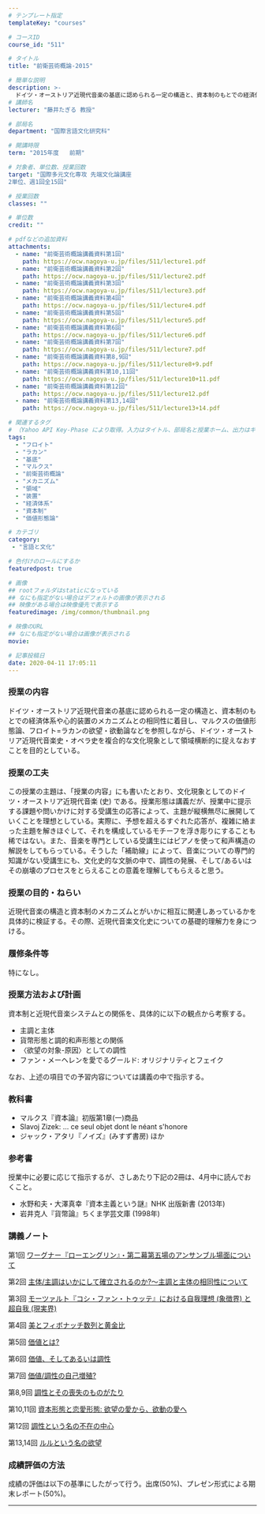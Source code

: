 ```yaml
---
# テンプレート指定
templateKey: "courses"

# コースID
course_id: "511"

# タイトル
title: "前衛芸術概論-2015"

# 簡単な説明
description: >-
  ドイツ・オーストリア近現代音楽の基底に認められる一定の構造と、資本制のもとでの経済体系や心的装置のメカニズムとの相同性に着目し、マルクスの価値形態論、フロイト=ラカンの欲望・欲動論などを参照しながら、ドイツ・オーストリア近現代音楽史・オペラ史を複合的な文化現象として領域横断的に捉えなおすことを目的としている。 ....
# 講師名
lecturer: "藤井たぎる 教授"

# 部局名
department: "国際言語文化研究科"

# 開講時限
term: "2015年度	前期"

# 対象者、単位数、授業回数
target: "国際多元文化専攻 先端文化論講座
2単位、週1回全15回"

# 授業回数
classes: ""

# 単位数
credit: ""

# pdfなどの追加資料
attachments:
  - name: "前衛芸術概論講義資料第1回" 
    path: https://ocw.nagoya-u.jp/files/511/lecture1.pdf
  - name: "前衛芸術概論講義資料第2回" 
    path: https://ocw.nagoya-u.jp/files/511/lecture2.pdf
  - name: "前衛芸術概論講義資料第3回" 
    path: https://ocw.nagoya-u.jp/files/511/lecture3.pdf
  - name: "前衛芸術概論講義資料第4回" 
    path: https://ocw.nagoya-u.jp/files/511/lecture4.pdf
  - name: "前衛芸術概論講義資料第5回" 
    path: https://ocw.nagoya-u.jp/files/511/lecture5.pdf
  - name: "前衛芸術概論講義資料第6回" 
    path: https://ocw.nagoya-u.jp/files/511/lecture6.pdf
  - name: "前衛芸術概論講義資料第7回" 
    path: https://ocw.nagoya-u.jp/files/511/lecture7.pdf
  - name: "前衛芸術概論講義資料第8,9回" 
    path: https://ocw.nagoya-u.jp/files/511/lecture8+9.pdf
  - name: "前衛芸術概論講義資料第10,11回" 
    path: https://ocw.nagoya-u.jp/files/511/lecture10+11.pdf
  - name: "前衛芸術概論講義資料第12回" 
    path: https://ocw.nagoya-u.jp/files/511/lecture12.pdf
  - name: "前衛芸術概論講義資料第13,14回" 
    path: https://ocw.nagoya-u.jp/files/511/lecture13+14.pdf

# 関連するタグ
# （Yahoo API Key-Phase により取得。入力はタイトル、部局名と授業ホーム、出力はキーフレーズ（tags））
tags:
  - "フロイト"
  - "ラカン"
  - "基底"
  - "マルクス"
  - "前衛芸術概論"
  - "メカニズム"
  - "領域"
  - "装置"
  - "経済体系"
  - "資本制"
  - "価値形態論"

# カテゴリ
category:
 - "言語と文化"

# 色付けのロールにするか
featuredpost: true

# 画像
## rootフォルダはstaticになっている
## なにも指定がない場合はデフォルトの画像が表示される
## 映像がある場合は映像優先で表示する
featuredimage: /img/common/thumbnail.png

# 映像のURL
## なにも指定がない場合は画像が表示される
movie: 

# 記事投稿日
date: 2020-04-11 17:05:11
---
```


### 授業の内容

ドイツ・オーストリア近現代音楽の基底に認められる一定の構造と、資本制のもとでの経済体系や心的装置のメカニズムとの相同性に着目し、マルクスの価値形態論、フロイト=ラカンの欲望・欲動論などを参照しながら、ドイツ・オーストリア近現代音楽史・オペラ史を複合的な文化現象として領域横断的に捉えなおすことを目的としている。


### 授業の工夫

この授業の主題は、「授業の内容」にも書いたとおり、文化現象としてのドイツ・オーストリア近現代音楽 (史) である。授業形態は講義だが、授業中に提示する課題や問いかけに対する受講生の応答によって、主題が縦横無尽に展開していくことを理想としている。実際に、予想を超えるすぐれた応答が、複雑に絡まった主題を解きほぐして、それを構成しているモチーフを浮き彫りにすることも稀ではない。また、音楽を専門としている受講生にはピアノを使って和声構造の解説をしてもらっている。そうした「補助線」によって、音楽についての専門的知識がない受講生にも、文化史的な文脈の中で、調性の発展、そして/あるいはその崩壊のプロセスをとらえることの意義を理解してもらえると思う。





### 授業の目的・ねらい

近現代音楽の構造と資本制のメカニズムとがいかに相互に関連しあっているかを具体的に検証する。その際、近現代音楽文化史についての基礎的理解力を身につける。

### 履修条件等

特になし。

### 授業方法および計画

資本制と近現代音楽システムとの関係を、具体的に以下の観点から考察する。

* 主調と主体
* 貨幣形態と調的和声形態との関係
* 〈欲望の対象-原因〉としての調性
* ファン・メーヘレンを愛でるグールド: オリジナリティとフェイク

なお、上述の項目での予習内容については講義の中で指示する。

### 教科書

* マルクス『資本論』初版第1章(一)商品
* Slavoj Zizek: ... ce seul objet dont le néant s'honore
* ジャック・アタリ『ノイズ』(みすず書房) ほか

### 参考書

授業中に必要に応じて指示するが、さしあたり下記の2冊は、4月中に読んでおくこと。

* 水野和夫・大澤真幸『資本主義という謎』NHK 出版新書 (2013年)
* 岩井克人『貨幣論』ちくま学芸文庫 (1998年)





### 講義ノート

第1回
[ワーグナー『ローエングリン』・第二幕第五場のアンサンブル場面について](https://ocw.nagoya-u.jp/files/511/lecture1.pdf) 


第2回
[主体/主調はいかにして確立されるのか?～主調と主体の相同性について](https://ocw.nagoya-u.jp/files/511/lecture2.pdf) 


第3回
[モーツァルト『コシ・ファン・トゥッテ』における自我理想 (象徴界) と超自我 (現実界)](https://ocw.nagoya-u.jp/files/511/lecture3.pdf) 


第4回
[美とフィボナッチ数列と黄金比](https://ocw.nagoya-u.jp/files/511/lecture4.pdf) 


第5回
[価値とは?](https://ocw.nagoya-u.jp/files/511/lecture5.pdf) 


第6回
[価値、そしてあるいは調性](https://ocw.nagoya-u.jp/files/511/lecture6.pdf) 


第7回
[価値/調性の自己増殖?](https://ocw.nagoya-u.jp/files/511/lecture7.pdf) 


第8,9回
[調性とその喪失のものがたり](https://ocw.nagoya-u.jp/files/511/lecture8+9.pdf) 


第10,11回
[資本形態と恋愛形態: 欲望の愛から、欲動の愛へ](https://ocw.nagoya-u.jp/files/511/lecture10+11.pdf) 


第12回
[調性という名の不在の中心](https://ocw.nagoya-u.jp/files/511/lecture12.pdf) 


第13,14回
[ルルという名の欲望](https://ocw.nagoya-u.jp/files/511/lecture13+14.pdf) 







### 成績評価の方法

成績の評価は以下の基準にしたがって行う。出席(50%)、プレゼン形式による期末レポート(50%)。



-----